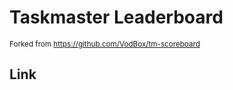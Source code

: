 # Taskmaster Leaderboard

<small>Forked from https://github.com/VodBox/tm-scoreboard</small>

## Link

